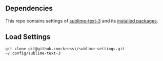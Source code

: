 Dependencies
------------
This repo contains settings of [sublime-text-3](http://www.sublimetext.com/3) and its [installed packages](https://github.com/kressi/sublime-settings/blob/master/Packages/User/Package%20Control.sublime-settings).

Load Settings
-------------
```
git clone git@github.com:kressi/sublime-settings.git ~/.config/sublime-text-3
```
